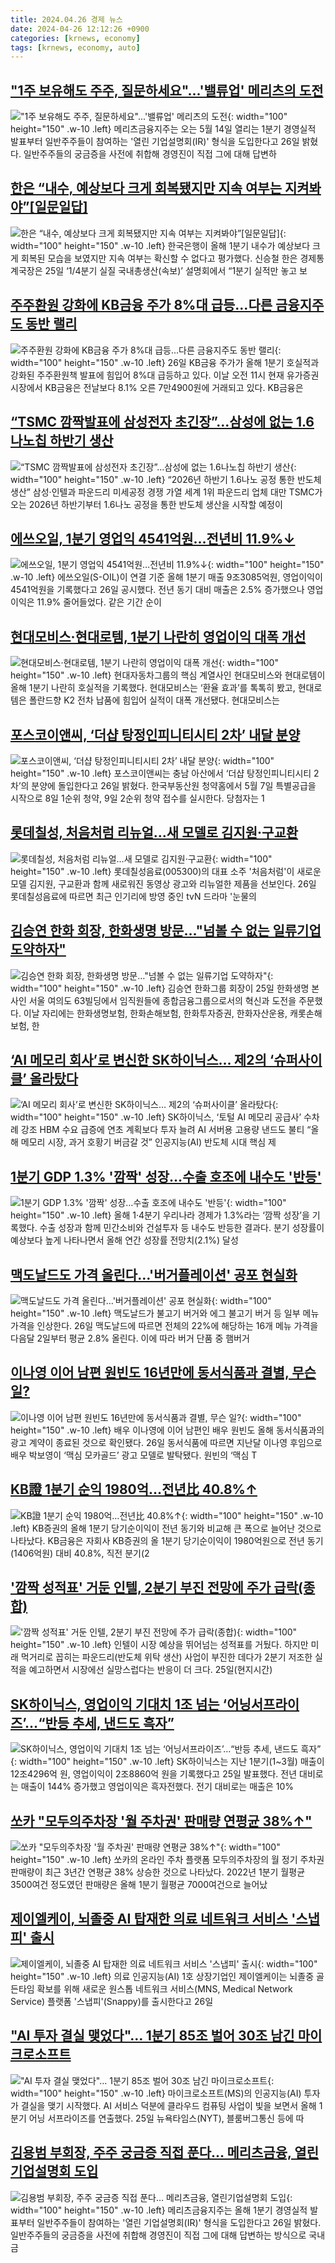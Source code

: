 ```yaml
---
title: 2024.04.26 경제 뉴스
date: 2024-04-26 12:12:26 +0900
categories: [krnews, economy]
tags: [krnews, economy, auto]
---
```

## ["1주 보유해도 주주, 질문하세요"...'밸류업' 메리츠의 도전](https://n.news.naver.com/mnews/article/215/0001159390)

!["1주 보유해도 주주, 질문하세요"...'밸류업' 메리츠의 도전](https://mimgnews.pstatic.net/image/origin/215/2024/04/26/1159390.jpg?type=nf220_150){: width="100" height="150" .w-10 .left}
메리츠금융지주는 오는 5월 14일 열리는 1분기 경영실적 발표부터 일반주주들이 참여하는 '열린 기업설명회(IR)' 형식을 도입한다고 26일 밝혔다. 일반주주들의 궁금증을 사전에 취합해 경영진이 직접 그에 대해 답변하

## [한은 “내수, 예상보다 크게 회복됐지만 지속 여부는 지켜봐야”[일문일답]](https://n.news.naver.com/mnews/article/277/0005410448)

![한은 “내수, 예상보다 크게 회복됐지만 지속 여부는 지켜봐야”[일문일답]](https://mimgnews.pstatic.net/image/origin/277/2024/04/25/5410448.jpg?type=nf220_150){: width="100" height="150" .w-10 .left}
한국은행이 올해 1분기 내수가 예상보다 크게 회복된 모습을 보였지만 지속 여부는 확신할 수 없다고 평가했다. 신승철 한은 경제통계국장은 25일 ‘1/4분기 실질 국내총생산(속보)’ 설명회에서 “1분기 실적만 놓고 보

## [주주환원 강화에 KB금융 주가 8%대 급등...다른 금융지주도 동반 랠리](https://n.news.naver.com/mnews/article/023/0003830764)

![주주환원 강화에 KB금융 주가 8%대 급등...다른 금융지주도 동반 랠리](https://mimgnews.pstatic.net/image/origin/023/2024/04/26/3830764.jpg?type=nf220_150){: width="100" height="150" .w-10 .left}
26일 KB금융 주가가 올해 1분기 호실적과 강화된 주주환원책 발표에 힘입어 8%대 급등하고 있다. 이날 오전 11시 현재 유가증권시장에서 KB금융은 전날보다 8.1% 오른 7만4900원에 거래되고 있다. KB금융은

## [“TSMC 깜짝발표에 삼성전자 초긴장”…삼성에 없는 1.6나노칩 하반기 생산](https://n.news.naver.com/mnews/article/009/0005293768)

![“TSMC 깜짝발표에 삼성전자 초긴장”…삼성에 없는 1.6나노칩 하반기 생산](https://mimgnews.pstatic.net/image/origin/009/2024/04/25/5293768.jpg?type=nf220_150){: width="100" height="150" .w-10 .left}
“2026년 하반기 1.6나노 공정 통한 반도체 생산” 삼성·인텔과 파운드리 미세공정 경쟁 가열 세계 1위 파운드리 업체 대만 TSMC가 오는 2026년 하반기부터 1.6나노 공정을 통한 반도체 생산을 시작할 예정이

## [에쓰오일, 1분기 영업익 4541억원…전년비 11.9%↓](https://n.news.naver.com/mnews/article/029/0002870196)

![에쓰오일, 1분기 영업익 4541억원…전년비 11.9%↓](https://mimgnews.pstatic.net/image/origin/029/2024/04/26/2870196.jpg?type=nf220_150){: width="100" height="150" .w-10 .left}
에쓰오일(S-OIL)이 연결 기준 올해 1분기 매출 9조3085억원, 영업이익이 4541억원을 기록했다고 26일 공시했다. 전년 동기 대비 매출은 2.5% 증가했으나 영업이익은 11.9% 줄어들었다. 같은 기간 순이

## [현대모비스·현대로템, 1분기 나란히 영업이익 대폭 개선](https://n.news.naver.com/mnews/article/016/0002300649)

![현대모비스·현대로템, 1분기 나란히 영업이익 대폭 개선](https://mimgnews.pstatic.net/image/origin/016/2024/04/26/2300649.jpg?type=nf220_150){: width="100" height="150" .w-10 .left}
현대자동차그룹의 핵심 계열사인 현대모비스와 현대로템이 올해 1분기 나란히 호실적을 기록했다. 현대모비스는 ‘환율 효과’를 톡톡히 봤고, 현대로템은 폴란드향 K2 전차 납품에 힘입어 실적이 대폭 개선됐다. 현대모비스는

## [포스코이앤씨, ‘더샵 탕정인피니티시티 2차’ 내달 분양](https://n.news.naver.com/mnews/article/016/0002300600)

![포스코이앤씨, ‘더샵 탕정인피니티시티 2차’ 내달 분양](https://mimgnews.pstatic.net/image/origin/016/2024/04/26/2300600.jpg?type=nf220_150){: width="100" height="150" .w-10 .left}
포스코이앤씨는 충남 아산에서 ‘더샵 탕정인피니티시티 2차’의 분양에 돌입한다고 26일 밝혔다. 한국부동산원 청약홈에서 5월 7일 특별공급을 시작으로 8일 1순위 청약, 9일 2순위 청약 접수를 실시한다. 당첨자는 1

## [롯데칠성, 처음처럼 리뉴얼…새 모델로 김지원·구교환](https://n.news.naver.com/mnews/article/421/0007505790)

![롯데칠성, 처음처럼 리뉴얼…새 모델로 김지원·구교환](https://mimgnews.pstatic.net/image/origin/421/2024/04/26/7505790.jpg?type=nf220_150){: width="100" height="150" .w-10 .left}
롯데칠성음료(005300)의 대표 소주 '처음처럼'이 새로운 모델 김지원, 구교환과 함께 새로워진 동영상 광고와 리뉴얼한 제품을 선보인다. 26일 롯데칠성음료에 따르면 최근 인기리에 방영 중인 tvN 드라마 '눈물의

## [김승연 한화 회장, 한화생명 방문…"넘볼 수 없는 일류기업 도약하자"](https://n.news.naver.com/mnews/article/008/0005031005)

![김승연 한화 회장, 한화생명 방문…"넘볼 수 없는 일류기업 도약하자"](https://mimgnews.pstatic.net/image/origin/008/2024/04/26/5031005.jpg?type=nf220_150){: width="100" height="150" .w-10 .left}
김승연 한화그룹 회장이 25일 한화생명 본사인 서울 여의도 63빌딩에서 임직원들에 종합금융그룹으로서의 혁신과 도전을 주문했다. 이날 자리에는 한화생명보험, 한화손해보험, 한화투자증권, 한화자산운용, 캐롯손해보험, 한

## [‘AI 메모리 회사’로 변신한 SK하이닉스… 제2의 ‘슈퍼사이클’ 올라탔다](https://n.news.naver.com/mnews/article/366/0000988357)

![‘AI 메모리 회사’로 변신한 SK하이닉스… 제2의 ‘슈퍼사이클’ 올라탔다](https://mimgnews.pstatic.net/image/origin/366/2024/04/25/988357.jpg?type=nf220_150){: width="100" height="150" .w-10 .left}
SK하이닉스, ‘토털 AI 메모리 공급사’ 수차례 강조 HBM 수요 급증에 연초 계획보다 투자 늘려 AI 서버용 고용량 낸드도 불티 “올해 메모리 시장, 과거 호황기 버금갈 것” 인공지능(AI) 반도체 시대 핵심 제

## [1분기 GDP 1.3% '깜짝' 성장…수출 호조에 내수도 '반등'](https://n.news.naver.com/mnews/article/014/0005176801)

![1분기 GDP 1.3% '깜짝' 성장…수출 호조에 내수도 '반등'](https://mimgnews.pstatic.net/image/origin/014/2024/04/25/5176801.jpg?type=nf220_150){: width="100" height="150" .w-10 .left}
올해 1·4분기 우리나라 경제가 1.3%라는 ‘깜짝 성장’을 기록했다. 수출 성장과 함께 민간소비와 건설투자 등 내수도 반등한 결과다. 분기 성장률이 예상보다 높게 나타나면서 올해 연간 성장률 전망치(2.1%) 달성

## [맥도날드도 가격 올린다…'버거플레이션' 공포 현실화](https://n.news.naver.com/mnews/article/015/0004977614)

![맥도날드도 가격 올린다…'버거플레이션' 공포 현실화](https://mimgnews.pstatic.net/image/origin/015/2024/04/26/4977614.jpg?type=nf220_150){: width="100" height="150" .w-10 .left}
맥도날드가 불고기 버거와 에그 불고기 버거 등 일부 메뉴 가격을 인상한다. 26일 맥도날드에 따르면 전체의 22%에 해당하는 16개 메뉴 가격을 다음달 2일부터 평균 2.8% 올린다. 이에 따라 버거 단품 중 햄버거

## [이나영 이어 남편 원빈도 16년만에 동서식품과 결별, 무슨 일?](https://n.news.naver.com/mnews/article/023/0003830762)

![이나영 이어 남편 원빈도 16년만에 동서식품과 결별, 무슨 일?](https://mimgnews.pstatic.net/image/origin/023/2024/04/26/3830762.jpg?type=nf220_150){: width="100" height="150" .w-10 .left}
배우 이나영에 이어 남편인 배우 원빈도 올해 동서식품과의 광고 계약이 종료된 것으로 확인됐다. 26일 동서식품에 따르면 지난달 이나영 후임으로 배우 박보영이 ‘맥심 모카골드’ 광고 모델로 발탁됐다. 원빈의 ‘맥심 T

## [KB證 1분기 순익 1980억…전년比 40.8%↑](https://n.news.naver.com/mnews/article/119/0002824001)

![KB證 1분기 순익 1980억…전년比 40.8%↑](https://mimgnews.pstatic.net/image/origin/119/2024/04/25/2824001.jpg?type=nf220_150){: width="100" height="150" .w-10 .left}
KB증권의 올해 1분기 당기순이익이 전년 동기와 비교해 큰 폭으로 늘어난 것으로 나타났다. KB금융은 자회사 KB증권의 올 1분기 당기순이익이 1980억원으로 전년 동기(1406억원) 대비 40.8%, 직전 분기(2

## ['깜짝 성적표' 거둔 인텔, 2분기 부진 전망에 주가 급락(종합)](https://n.news.naver.com/mnews/article/018/0005724596)

!['깜짝 성적표' 거둔 인텔, 2분기 부진 전망에 주가 급락(종합)](https://mimgnews.pstatic.net/image/origin/018/2024/04/26/5724596.jpg?type=nf220_150){: width="100" height="150" .w-10 .left}
인텔이 시장 예상을 뛰어넘는 성적표를 거뒀다. 하지만 미래 먹거리로 꼽히는 파운드리(반도체 위탁 생산) 사업이 부진한 데다가 2분기 저조한 실적을 예고하면서 시장에선 실망스럽다는 반응이 더 크다. 25일(현지시간)

## [SK하이닉스, 영업이익 기대치 1조 넘는 ‘어닝서프라이즈’…“반등 추세, 낸드도 흑자”](https://n.news.naver.com/mnews/article/020/0003561238)

![SK하이닉스, 영업이익 기대치 1조 넘는 ‘어닝서프라이즈’…“반등 추세, 낸드도 흑자”](https://mimgnews.pstatic.net/image/origin/020/2024/04/25/3561238.jpg?type=nf220_150){: width="100" height="150" .w-10 .left}
SK하이닉스는 지난 1분기(1~3월) 매출이 12조4296억 원, 영업이익이 2조8860억 원을 기록했다고 25일 발표했다. 전년 대비로는 매출이 144% 증가했고 영업이익은 흑자전했다. 전기 대비로는 매출은 10%

## [쏘카 "모두의주차장 '월 주차권' 판매량 연평균 38%↑"](https://n.news.naver.com/mnews/article/008/0005030964)

![쏘카 "모두의주차장 '월 주차권' 판매량 연평균 38%↑"](https://mimgnews.pstatic.net/image/origin/008/2024/04/26/5030964.jpg?type=nf220_150){: width="100" height="150" .w-10 .left}
쏘카의 온라인 주차 플랫폼 모두의주차장의 월 정기 주차권 판매량이 최근 3년간 연평균 38% 상승한 것으로 나타났다. 2022년 1분기 월평균 3500여건 정도였던 판매량은 올해 1분기 월평균 7000여건으로 늘어났

## [제이엘케이, 뇌졸중 AI 탑재한 의료 네트워크 서비스 '스냅피' 출시](https://n.news.naver.com/mnews/article/008/0005030960)

![제이엘케이, 뇌졸중 AI 탑재한 의료 네트워크 서비스 '스냅피' 출시](https://mimgnews.pstatic.net/image/origin/008/2024/04/26/5030960.jpg?type=nf220_150){: width="100" height="150" .w-10 .left}
의료 인공지능(AI) 1호 상장기업인 제이엘케이는 뇌졸중 골든타임 확보를 위해 새로운 원스톱 네트워크 서비스(MNS, Medical Network Service) 플랫폼 '스냅피'(Snappy)를 출시한다고 26일

## ["AI 투자 결실 맺었다"… 1분기 85조 벌어 30조 남긴 마이크로소프트](https://n.news.naver.com/mnews/article/008/0005031046)

!["AI 투자 결실 맺었다"… 1분기 85조 벌어 30조 남긴 마이크로소프트](https://mimgnews.pstatic.net/image/origin/008/2024/04/26/5031046.jpg?type=nf220_150){: width="100" height="150" .w-10 .left}
마이크로소프트(MS)의 인공지능(AI) 투자가 결실을 맺기 시작했다. AI 서비스 덕분에 클라우드 컴퓨팅 사업이 빛을 보면서 올해 1분기 어닝 서프라이즈를 연출했다. 25일 뉴욕타임스(NYT), 블룸버그통신 등에 따

## [김용범 부회장, 주주 궁금증 직접 푼다… 메리츠금융, 열린기업설명회 도입](https://n.news.naver.com/mnews/article/417/0000999153)

![김용범 부회장, 주주 궁금증 직접 푼다… 메리츠금융, 열린기업설명회 도입](https://mimgnews.pstatic.net/image/origin/417/2024/04/26/999153.jpg?type=nf220_150){: width="100" height="150" .w-10 .left}
메리츠금융지주는 올해 1분기 경영실적 발표부터 일반주주들이 참여하는 '열린 기업설명회(IR)' 형식을 도입한다고 26일 밝혔다. 일반주주들의 궁금증을 사전에 취합해 경영진이 직접 그에 대해 답변하는 방식으로 국내 금

